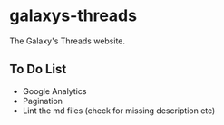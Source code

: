 # galaxys-threads

The Galaxy's Threads website.

## To Do List
- Google Analytics
- Pagination
- Lint the md files (check for missing description etc)
